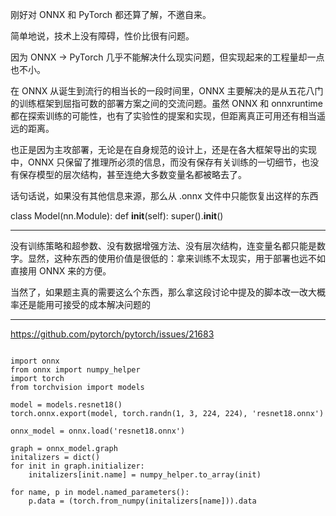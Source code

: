 

<!--
 * @version:
 * @Author:  StevenJokess https://github.com/StevenJokess
 * @Date: 2020-12-07 16:04:12
 * @LastEditors:  StevenJokess https://github.com/StevenJokess
 * @LastEditTime: 2020-12-07 16:21:08
 * @Description:
 * @TODO::
 * @Reference:https://www.zhihu.com/people/liu-yu-fei-62
-->

刚好对 ONNX 和 PyTorch 都还算了解，不邀自来。

简单地说，技术上没有障碍，性价比很有问题。

因为 ONNX → PyTorch 几乎不能解决什么现实问题，但实现起来的工程量却一点也不小。

在 ONNX 从诞生到流行的相当长的一段时间里，ONNX 主要解决的是从五花八门的训练框架到屈指可数的部署方案之间的交流问题。虽然 ONNX 和 onnxruntime 都在探索训练的可能性，也有了实验性的提案和实现，但距离真正可用还有相当遥远的距离。

也正是因为主攻部署，无论是在自身规范的设计上，还是在各大框架导出的实现中，ONNX 只保留了推理所必须的信息，而没有保存有关训练的一切细节，也没有保存模型的层次结构，甚至连绝大多数变量名都被略去了。

话句话说，如果没有其他信息来源，那么从 .onnx 文件中只能恢复出这样的东西

class Model(nn.Module):
    def __init__(self):
        super().__init__()

---

没有训练策略和超参数、没有数据增强方法、没有层次结构，连变量名都只能是数字。显然，这种东西的使用价值是很低的：拿来训练不太现实，用于部署也远不如直接用 ONNX 来的方便。

当然了，如果题主真的需要这么个东西，那么拿这段讨论中提及的脚本改一改大概率还是能用可接受的成本解决问题的

---

https://github.com/pytorch/pytorch/issues/21683

```

import onnx
from onnx import numpy_helper
import torch
from torchvision import models

model = models.resnet18()
torch.onnx.export(model, torch.randn(1, 3, 224, 224), 'resnet18.onnx')

onnx_model = onnx.load('resnet18.onnx')

graph = onnx_model.graph
initalizers = dict()
for init in graph.initializer:
    initalizers[init.name] = numpy_helper.to_array(init)

for name, p in model.named_parameters():
    p.data = (torch.from_numpy(initalizers[name])).data

```
